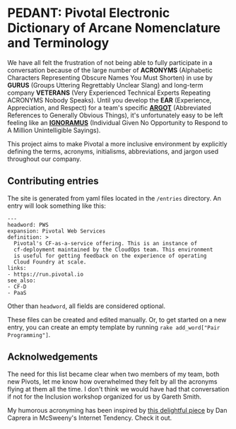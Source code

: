 # PEDANT: Pivotal Electronic Dictionary of Arcane Nomenclature and Terminology

We have all felt the frustration of not being able to fully participate in a
conversation because of the large number of **ACRONYMS** (Alphabetic Characters
Representing Obscure Names You Must Shorten) in use by **GURUS** (Groups
Uttering Regrettably Unclear Slang) and long-term company **VETERANS** (Very
Experienced Technical Experts Repeating ACRONYMS Nobody Speaks). Until you
develop the **EAR** (Experience, Appreciation, and Respect) for a team's
specific [**ARGOT**](https://en.wikipedia.org/wiki/Argot) (Abbreviated
References to Generally Obvious Things), it's unfortunately easy to be left
feeling like an
[**IGNORAMUS**](https://www.merriam-webster.com/dictionary/ignoramus)
(Individual Given No Opportunity to Respond to A Million Unintelligible
Sayings).

This project aims to make Pivotal a more inclusive environment by explicitly
defining the terms, acronyms, initialisms, abbreviations, and jargon used
throughout our company.

## Contributing entries

The site is generated from yaml files located in the `/entries` directory. An
entry will look something like this:

```
---
headword: PWS
expansion: Pivotal Web Services
definition: >
  Pivotal's CF-as-a-service offering. This is an instance of 
  cf-deployment maintained by the CloudOps team. This environment
  is useful for getting feedback on the experience of operating 
  Cloud Foundry at scale.
links:
- https://run.pivotal.io
see_also:
- CF-D
- PaaS
```

Other than `headword`, all fields are considered optional.

These files can be created and edited manually. Or, to get started on a new
entry, you can create an empty template by running `rake add_word["Pair Programming"]`.

## Acknolwedgements

The need for this list became clear when two members of my team, both new
Pivots, let me know how overwhelmed they felt by all the acronyms flying at them
all the time. I don't think we would have had that conversation if not for the
Inclusion workshop organized for us by Gareth Smith.

My humorous acronyming has been inspired by [this delightful piece](https://www.mcsweeneys.net/articles/our-top-secret-army-base-uses-too-many-acronyms) by Dan Caprera in McSweeny's Internet Tendency. Check it out.
